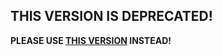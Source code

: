 **THIS VERSION IS DEPRECATED!**
-----------------
**PLEASE USE [THIS VERSION](https://github.com/RandomStrangers/Fire) INSTEAD!**

